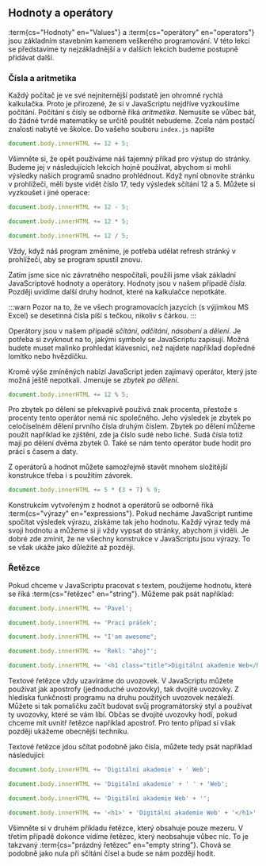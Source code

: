 ## Hodnoty a operátory

:term{cs="Hodnoty" en="Values"} a :term{cs="operátory" en="operators"} jsou základním stavebním kamenem veškerého programování. V této lekci se představíme ty nejzákladnější a v dalších lekcích budeme postupně přidávat další.

### Čísla a aritmetika

Každý počítač je ve své nejniternější podstatě jen ohromně rychlá kalkulačka. Proto je přirozené, že si v JavaScriptu nejdříve vyzkoušíme počítání. Počítání s čísly se odborně říká _aritmetika_. Nemusíte se vůbec bát, do žádné tvrdé matematiky se určitě pouštět nebudeme. Zcela nám postačí znalosti nabyté ve školce. Do vašeho souboru `index.js` napište

```js
document.body.innerHTML += 12 + 5;
```

Všimněte si, že opět používáme náš tajemný příkad pro výstup do stránky. Budeme jej v následujících lekcích hojně používat, abychom si mohli výsledky našich programů snadno prohlédnout. Když nyní obnovíte stránku v prohlížeči, měli byste vidět číslo 17, tedy výsledek sčítání 12 a 5. Můžete si vyzkoušet i jiné operace:

```js
document.body.innerHTML += 12 - 5;
```

```js
document.body.innerHTML += 12 * 5;
```

```js
document.body.innerHTML += 12 / 5;
```

Vždy, když náš program změníme, je potřeba udělat refresh stránký v prohlížeči, aby se program spustil znovu.

Zatím jsme sice nic závratného nespočítali, použili jsme však základní JavaScriptové hodnoty a operátory. Hodnoty jsou v našem případě _čísla_. Později uvidíme další druhy hodnot, které na kalkulačce nepotkáte.

:::warn
Pozor na to, že ve všech programovacích jazycích (s výjimkou MS Excel) se desetinná čísla píší s tečkou, nikoliv s čárkou.
:::

Operátory jsou v našem případě _sčítání_, _odčítání_, _násobení_ a _dělení_. Je potřeba si zvyknout na to, jakými symboly se JavaScriptu zapisují. Možná budete muset malinko prohledat klávesnici, než najdete například dopředné lomítko nebo hvězdičku.

Kromě výše zmíněných nabízí JavaScript jeden zajímavý operátor, který jste možná ještě nepotkali. Jmenuje se _zbytek po dělení_.

```js
document.body.innerHTML += 12 % 5;
```

Pro zbytek po dělení se překvapivě používá znak procenta, přestože s procenty tento operátor nemá nic společného. Jeho výsledek je zbytek po celočíselném dělení prvního čísla druhým číslem. Zbytek po dělení můžeme použít například ke zjištění, zde ja číslo sudé nebo liché. Sudá čísla totiž mají po dělení dvěma zbytek 0. Také se nám tento operátor bude hodit pro práci s časem a daty.

Z operátorů a hodnot můžete samozřejmě stavět mnohem složitější konstrukce třeba i s použitím závorek.

```js
document.body.innerHTML += 5 * (3 + 7) % 9;
```

Konstrukcím vytvořeným z hodnot a operátorů se odborně říká :term{cs="výrazy" en="expressions"}. Pokud necháme JavaScript runtime spočítat výsledek výrazu, získáme tak jeho hodnotu. Každý výraz tedy má svoji hodnotu a můžeme si ji vždy vypsat do stránky, abychom ji viděli. Je dobré zde zmínit, že ne všechny konstrukce v JavaScriptu jsou výrazy. To se však ukáže jako důležité až později.

### Řetězce

Pokud chceme v JavaScriptu pracovat s textem, použijeme hodnotu, které se říká :term{cs="řetězec" en="string"}. Můžeme pak psát například:

```js
document.body.innerHTML += 'Pavel';
```

```js
document.body.innerHTML += 'Prací prášek';
```

```js
document.body.innerHTML += "I'am awesome";
```

```js
document.body.innerHTML += 'Řekl: "ahoj"';
```

```js
document.body.innerHTML += '<h1 class="title">Digitální akademie Web</h1>';
```

Textové řetězce vždy uzavíráme do uvozovek. V JavaScriptu můžete používat jak apostrofy (jednoduché uvozovky), tak dvojité uvozovky. Z hlediska funkčnosti programu na druhu použitých uvozovek nezáleží. Můžete si tak pomaličku začít budovat svůj programátorský styl a používat ty uvozovky, které se vám líbí. Občas se dvojité uvozovky hodí, pokud chceme mít uvnitř řetězce například apostrof. Pro tento případ si však později ukážeme obecnější techniku.

Textové řetězce jdou sčítat podobně jako čísla, můžete tedy psát například následující:

```js
document.body.innerHTML += 'Digitální akademie' + ' Web';
```

```js
document.body.innerHTML += 'Digitální akademie' + ' ' + 'Web';
```

```js
document.body.innerHTML += 'Digitální akademie Web' + '';
```

```js
document.body.innerHTML += '<h1>' + 'Digitální akademie Web' + '</h1>';
```

Všimněte si v druhém příkladu řetězce, který obsahuje pouze mezeru. V třetím případě dokonce vidíme řetězec, který neobsahuje vůbec nic. To je takzvaný :term{cs="prázdný řetězec" en="empty string"}. Chová se podobně jako nula při sčítání čísel a bude se nám pozdějí hodit.
